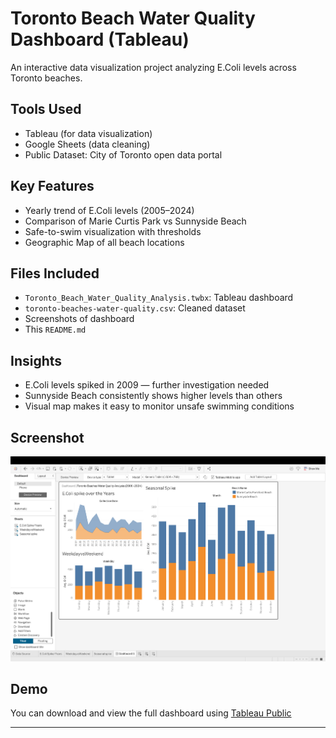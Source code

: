 # Toronto Beach Water Quality Dashboard (Tableau)

An interactive data visualization project analyzing E.Coli levels across Toronto beaches.

## Tools Used
- Tableau (for data visualization)
- Google Sheets (data cleaning)
- Public Dataset: City of Toronto open data portal

## Key Features
- Yearly trend of E.Coli levels (2005–2024)
- Comparison of Marie Curtis Park vs Sunnyside Beach
- Safe-to-swim visualization with thresholds
- Geographic Map of all beach locations

## Files Included
- `Toronto_Beach_Water_Quality_Analysis.twbx`: Tableau dashboard
- `toronto-beaches-water-quality.csv`: Cleaned dataset
- Screenshots of dashboard
- This `README.md`

## Insights
- E.Coli levels spiked in 2009 — further investigation needed
- Sunnyside Beach consistently shows higher levels than others
- Visual map makes it easy to monitor unsafe swimming conditions

## Screenshot
![Dashboard Screenshot](1-d265efed.jpg)

## Demo
You can download and view the full dashboard using [Tableau Public](https://public.tableau.com/en-us/s/download)

---
